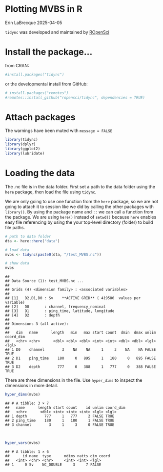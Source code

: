 Plotting MVBS in R
================
Erin LaBrecque
2025-04-05

`tidync` was developed and maintained by
[ROpenSci](https://github.com/ropensci/tidync/tree/main)

# Install the package…

from CRAN:

``` r
#install.packages("tidync")
```

or the developmental install from GitHub:

``` r
# install.packages("remotes")
#remotes::install_github("ropensci/tidync", dependencies = TRUE)
```

# Attach packages

The warnings have been muted with `message = FALSE`

``` r
library(tidync)
library(dplyr)
library(ggplot2)
library(lubridate)
```

# Loading the data

The .nc file is in the data folder. First set a path to the data folder
using the `here` package, then load the file using `tidync`.

We are only going to use one function from the `here` package, so we are
not going to attach it to session like we did by calling the other
packages with `library()`. By using the package name and `::` we can
call a function from the package. We are using `here()` instead of
`setwd()` because `here` enables easy file referencing by using the your
top-level directory (folder) to build file paths.

``` r
# path to data folder
dta <- here::here("data")

# load data
mvbs <- tidync(paste0(dta, "/test_MVBS.nc"))

# show data
mvbs
```

    ## 
    ## Data Source (1): test_MVBS.nc ...
    ## 
    ## Grids (4) <dimension family> : <associated variables> 
    ## 
    ## [1]   D2,D1,D0 : Sv    **ACTIVE GRID** ( 419580  values per variable)
    ## [2]   D0       : channel, frequency_nominal
    ## [3]   D1       : ping_time, latitude, longitude
    ## [4]   D2       : depth
    ## 
    ## Dimensions 3 (all active): 
    ##   
    ##   dim   name      length   min   max start count  dmin  dmax unlim coord_dim 
    ##   <chr> <chr>      <dbl> <dbl> <dbl> <int> <int> <dbl> <dbl> <lgl> <lgl>     
    ## 1 D0    channel        3    NA    NA     1     3    NA    NA FALSE TRUE      
    ## 2 D1    ping_time    180     0   895     1   180     0   895 FALSE TRUE      
    ## 3 D2    depth        777     0   388     1   777     0   388 FALSE TRUE

There are three dimensions in the file. Use `hyper_dims` to inspect the
dimensions in more detail.

``` r
hyper_dims(mvbs)
```

    ## # A tibble: 3 × 7
    ##   name      length start count    id unlim coord_dim
    ##   <chr>      <dbl> <int> <int> <int> <lgl> <lgl>    
    ## 1 depth        777     1   777     2 FALSE TRUE     
    ## 2 ping_time    180     1   180     1 FALSE TRUE     
    ## 3 channel        3     1     3     0 FALSE TRUE

<br>

``` r
hyper_vars(mvbs)
```

    ## # A tibble: 1 × 6
    ##      id name  type      ndims natts dim_coord
    ##   <int> <chr> <chr>     <int> <int> <lgl>    
    ## 1     0 Sv    NC_DOUBLE     3     7 FALSE
